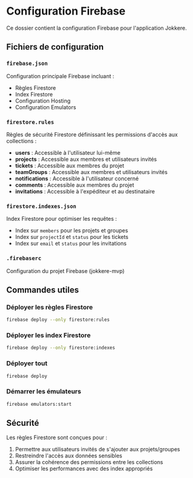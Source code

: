 # Configuration Firebase

Ce dossier contient la configuration Firebase pour l'application Jokkere.

## Fichiers de configuration

### `firebase.json`
Configuration principale Firebase incluant :
- Règles Firestore
- Index Firestore
- Configuration Hosting
- Configuration Emulators

### `firestore.rules`
Règles de sécurité Firestore définissant les permissions d'accès aux collections :
- **users** : Accessible à l'utilisateur lui-même
- **projects** : Accessible aux membres et utilisateurs invités
- **tickets** : Accessible aux membres du projet
- **teamGroups** : Accessible aux membres et utilisateurs invités
- **notifications** : Accessible à l'utilisateur concerné
- **comments** : Accessible aux membres du projet
- **invitations** : Accessible à l'expéditeur et au destinataire

### `firestore.indexes.json`
Index Firestore pour optimiser les requêtes :
- Index sur `members` pour les projets et groupes
- Index sur `projectId` et `status` pour les tickets
- Index sur `email` et `status` pour les invitations

### `.firebaserc`
Configuration du projet Firebase (jokkere-mvp)

## Commandes utiles

### Déployer les règles Firestore
```bash
firebase deploy --only firestore:rules
```

### Déployer les index Firestore
```bash
firebase deploy --only firestore:indexes
```

### Déployer tout
```bash
firebase deploy
```

### Démarrer les émulateurs
```bash
firebase emulators:start
```

## Sécurité

Les règles Firestore sont conçues pour :
1. Permettre aux utilisateurs invités de s'ajouter aux projets/groupes
2. Restreindre l'accès aux données sensibles
3. Assurer la cohérence des permissions entre les collections
4. Optimiser les performances avec des index appropriés
